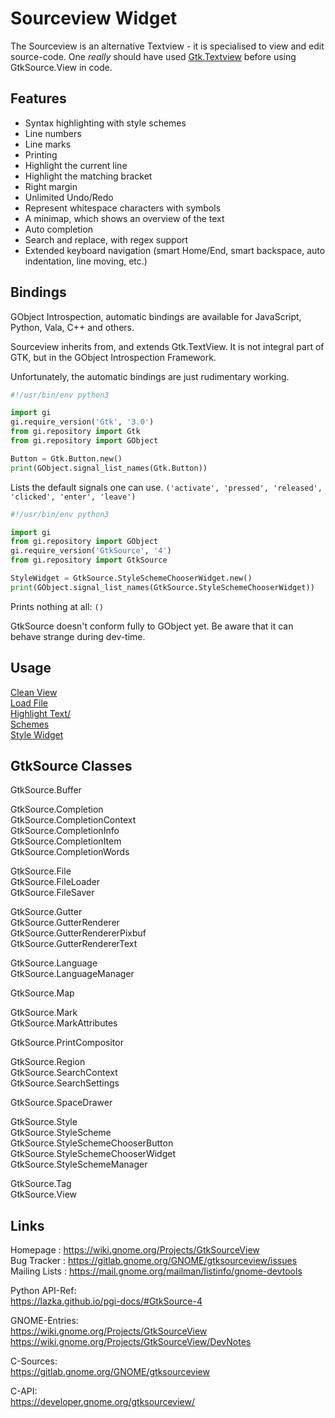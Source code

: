 # Sourceview Widget

The Sourceview is an alternative Textview - it is specialised to view and edit source-code. One _really_ should have used [Gtk.Textview](../../Gtk/Text/Notes.md) before using GtkSource.View in code.


## Features

* Syntax highlighting with style schemes
* Line numbers
* Line marks
* Printing
* Highlight the current line
* Highlight the matching bracket
* Right margin
* Unlimited Undo/Redo
* Represent whitespace characters with symbols
* A minimap, which shows an overview of the text
* Auto completion
* Search and replace, with regex support
* Extended keyboard navigation (smart Home/End, smart backspace, auto indentation, line moving, etc.)


## Bindings

GObject Introspection, automatic bindings are available for JavaScript, Python, Vala, C++ and others.

Sourceview inherits from, and extends Gtk.TextView. It is not integral part of GTK, but in the GObject Introspection Framework.

Unfortunately, the automatic bindings are just rudimentary working.

```python
#!/usr/bin/env python3

import gi
gi.require_version('Gtk', '3.0')
from gi.repository import Gtk
from gi.repository import GObject

Button = Gtk.Button.new()
print(GObject.signal_list_names(Gtk.Button))
```

Lists the default signals one can use.
`('activate', 'pressed', 'released', 'clicked', 'enter', 'leave')`

```python
#!/usr/bin/env python3

import gi
from gi.repository import GObject
gi.require_version('GtkSource', '4')
from gi.repository import GtkSource

StyleWidget = GtkSource.StyleSchemeChooserWidget.new()
print(GObject.signal_list_names(GtkSource.StyleSchemeChooserWidget))
```
Prints nothing at all:
`()`

GtkSource doesn't conform fully to GObject yet.
Be aware that it can behave strange during dev-time.


## Usage

[Clean View](01_Clean.md)<br>
[Load File](02_Load_file.md)<br>
[Highlight Text/](03_Highlight.md)<br>
[Schemes](04_Schemes.md)<br>
[Style Widget](05_Style_Widget.md)<br>




## GtkSource Classes

GtkSource.Buffer<br>

GtkSource.Completion<br>
GtkSource.CompletionContext<br>
GtkSource.CompletionInfo<br>
GtkSource.CompletionItem<br>
GtkSource.CompletionWords<br>

GtkSource.File<br>
GtkSource.FileLoader<br>
GtkSource.FileSaver<br>

GtkSource.Gutter<br>
GtkSource.GutterRenderer<br>
GtkSource.GutterRendererPixbuf<br>
GtkSource.GutterRendererText<br>

GtkSource.Language<br>
GtkSource.LanguageManager<br>

GtkSource.Map<br>

GtkSource.Mark<br>
GtkSource.MarkAttributes<br>

GtkSource.PrintCompositor<br>

GtkSource.Region<br>
GtkSource.SearchContext<br>
GtkSource.SearchSettings<br>

GtkSource.SpaceDrawer<br>

GtkSource.Style<br>
GtkSource.StyleScheme<br>
GtkSource.StyleSchemeChooserButton<br>
GtkSource.StyleSchemeChooserWidget<br>
GtkSource.StyleSchemeManager<br>

GtkSource.Tag<br>
GtkSource.View<br>


## Links

Homepage        :	<https://wiki.gnome.org/Projects/GtkSourceView><br>
Bug Tracker     :	<https://gitlab.gnome.org/GNOME/gtksourceview/issues><br>
Mailing Lists   :	<https://mail.gnome.org/mailman/listinfo/gnome-devtools><br>

Python API-Ref:<br>
<https://lazka.github.io/pgi-docs/#GtkSource-4><br>

GNOME-Entries:<br>
<https://wiki.gnome.org/Projects/GtkSourceView><br>
<https://wiki.gnome.org/Projects/GtkSourceView/DevNotes><br>


C-Sources:<br>
<https://gitlab.gnome.org/GNOME/gtksourceview><br>

C-API:<br>
<https://developer.gnome.org/gtksourceview/><br>